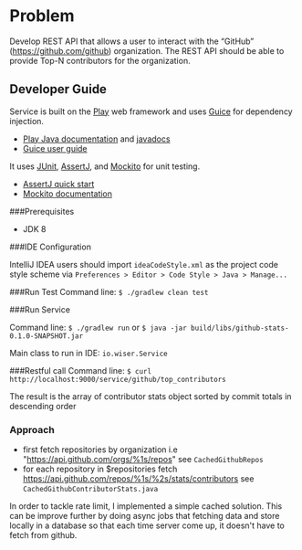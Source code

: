 Problem
===================

Develop REST API that allows a user to interact with the “GitHub” (https://github.com/github) organization.
The REST API should be able to provide Top-N contributors for the organization.

Developer Guide
---------------

Service is built on the [Play](https://www.playframework.com/) web framework and uses [Guice](https://github.com/google/guice) for dependency injection.

* [Play Java documentation](https://www.playframework.com/documentation/2.5.x/JavaHome) and [javadocs](https://www.playframework.com/documentation/2.5.x/api/java/index.html)
* [Guice user guide](https://github.com/google/guice/wiki/Motivation)

It uses [JUnit](http://junit.org/junit4/), [AssertJ](http://joel-costigliola.github.io/assertj/index.html), and [Mockito](http://site.mockito.org/) for unit testing.

* [AssertJ quick start](http://joel-costigliola.github.io/assertj/assertj-core-quick-start.html)
* [Mockito documentation](http://static.javadoc.io/org.mockito/mockito-core/2.2.21/org/mockito/Mockito.html)

###Prerequisites

* JDK 8

###IDE Configuration

IntelliJ IDEA users should import `ideaCodeStyle.xml` as the project code style scheme via `Preferences > Editor > Code Style > Java > Manage...`

###Run Test
Command line: `$ ./gradlew clean test`

###Run Service

Command line: `$ ./gradlew run` or `$ java -jar build/libs/github-stats-0.1.0-SNAPSHOT.jar`

Main class to run in IDE: `io.wiser.Service`

###Restful call
Command line: `$ curl http://localhost:9000/service/github/top_contributors`

The result is the array of contributor stats object sorted by commit totals in descending order

### Approach

* first fetch repositories by organization i.e "https://api.github.com/orgs/%1s/repos" see `CachedGithubRepos`
* for each repository in $repositories fetch https://api.github.com/repos/%1s/%2s/stats/contributors see `CachedGithubContributorStats.java`


In order to tackle rate limit, I implemented a simple cached solution. This can be improve further by doing async jobs 
that fetching data and store locally in a database so that each time server come up, it doesn't have to fetch from github.
